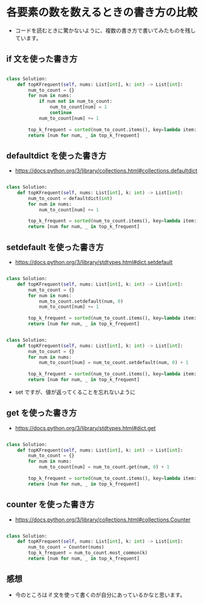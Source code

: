 # 各要素の数を数えるときの書き方の比較

- コードを読むときに驚かないように、複数の書き方で書いてみたものを残しています。

## if 文を使った書き方

```python

class Solution:
    def topKFrequent(self, nums: List[int], k: int) -> List[int]:
        num_to_count = {}
        for num in nums:
            if num not in num_to_count:
                num_to_count[num] = 1
                continue
            num_to_count[num] += 1
        
        top_k_frequent = sorted(num_to_count.items(), key=lambda item: item[1], reverse=True)[:k]
        return [num for num, _ in top_k_frequent]

```

## defaultdict を使った書き方

- https://docs.python.org/3/library/collections.html#collections.defaultdict

```python

class Solution:
    def topKFrequent(self, nums: List[int], k: int) -> List[int]:
        num_to_count = defaultdict(int)
        for num in nums:
            num_to_count[num] += 1
        
        top_k_frequent = sorted(num_to_count.items(), key=lambda item: item[1], reverse=True)[:k]
        return [num for num, _ in top_k_frequent]

```

## setdefault を使った書き方

- https://docs.python.org/3/library/stdtypes.html#dict.setdefault

```python

class Solution:
    def topKFrequent(self, nums: List[int], k: int) -> List[int]:
        num_to_count = {}
        for num in nums:
            num_to_count.setdefault(num, 0)
            num_to_count[num] += 1
        
        top_k_frequent = sorted(num_to_count.items(), key=lambda item: item[1], reverse=True)[:k]
        return [num for num, _ in top_k_frequent]

```

```python

class Solution:
    def topKFrequent(self, nums: List[int], k: int) -> List[int]:
        num_to_count = {}
        for num in nums:
            num_to_count[num] = num_to_count.setdefault(num, 0) + 1
        
        top_k_frequent = sorted(num_to_count.items(), key=lambda item: item[1], reverse=True)[:k]
        return [num for num, _ in top_k_frequent]

```

- set ですが、値が返ってくることを忘れないように

## get を使った書き方

- https://docs.python.org/3/library/stdtypes.html#dict.get

```python

class Solution:
    def topKFrequent(self, nums: List[int], k: int) -> List[int]:
        num_to_count = {}
        for num in nums:
            num_to_count[num] = num_to_count.get(num, 0) + 1
        
        top_k_frequent = sorted(num_to_count.items(), key=lambda item: item[1], reverse=True)[:k]
        return [num for num, _ in top_k_frequent]

```

## counter を使った書き方

- https://docs.python.org/3/library/collections.html#collections.Counter

```python

class Solution:
    def topKFrequent(self, nums: List[int], k: int) -> List[int]:
        num_to_count = Counter(nums)
        top_k_frequent = num_to_count.most_common(k)
        return [num for num, _ in top_k_frequent]

```

## 感想

- 今のところは if 文を使って書くのが自分にあっているかなと思います。